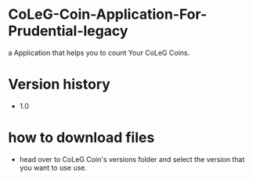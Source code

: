 # CoLeG-Coin-Application-For-Prudential-legacy

a Application that helps you to count Your CoLeG Coins.

# Version history
- 1.0

# how to download files
- head over to CoLeG Coin's versions folder and select the version that you want to use use.

